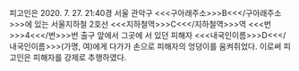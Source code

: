 피고인은 2020. 7. 27. 21:40경 서울 관악구 <<<구아래주소>>>B<<</구아래주소>>>에 있는 서울지하철 2호선 <<<지하철역>>>C<<</지하철역>>>역 <<<번>>>4<<</번>>>번 출구 앞에서 그곳에 서 있던 피해자 <<<내국인이름>>>D<<</내국인이름>>>(가명, 여)에게 다가가 손으로 피해자의 엉덩이를 움켜쥐었다.
이로써 피고인은 피해자를 강제로 추행하였다.